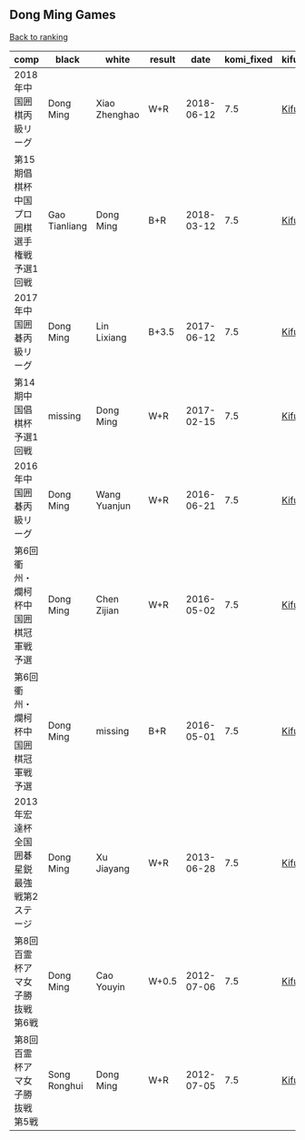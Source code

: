 ## Dong Ming Games

[Back to ranking](../../index.md)




| **comp** | **black** | **white** | **result** | **date** | **komi_fixed** | **kifu** | 
| --- | --- | --- | --- | --- | --- | --- |
| 2018年中国囲棋丙級リーグ | Dong Ming | Xiao Zhenghao | W+R | 2018-06-12 | 7.5 | [Kifu](https://kifudepot.net/kifucontents.php?id=I5qJNanTR6CIrFej%2BglF6Q%3D%3D) | 
| 第15期倡棋杯中国プロ囲棋選手権戦予選1回戦 | Gao Tianliang | Dong Ming | B+R | 2018-03-12 | 7.5 | [Kifu](https://kifudepot.net/kifucontents.php?id=LtG%2B%2BN8hDgh0Chtr2jMucg%3D%3D) | 
| 2017年中国囲碁丙級リーグ | Dong Ming | Lin Lixiang | B+3.5 | 2017-06-12 | 7.5 | [Kifu](https://kifudepot.net/kifucontents.php?id=8Gdw22NTo5Xs0AEDLq6U2A%3D%3D) | 
| 第14期中国倡棋杯予選1回戦 | missing | Dong Ming | W+R | 2017-02-15 | 7.5 | [Kifu](https://kifudepot.net/kifucontents.php?id=qWzcRcWMgHHAiZ5N3o7G3w%3D%3D) | 
| 2016年中国囲碁丙級リーグ | Dong Ming | Wang Yuanjun | W+R | 2016-06-21 | 7.5 | [Kifu](https://kifudepot.net/kifucontents.php?id=wTWZtmKeSzm9roUjQjl3Gg%3D%3D) | 
| 第6回衢州・爛柯杯中国囲棋冠軍戦予選 | Dong Ming | Chen Zijian | W+R | 2016-05-02 | 7.5 | [Kifu](https://kifudepot.net/kifucontents.php?id=iIt%2BRzrd8EXzMiyq6KyyKA%3D%3D) | 
| 第6回衢州・爛柯杯中国囲棋冠軍戦予選 | Dong Ming | missing | B+R | 2016-05-01 | 7.5 | [Kifu](https://kifudepot.net/kifucontents.php?id=PihSRyLa4uS9pT24KBd3TA%3D%3D) | 
| 2013年宏達杯全国囲碁星鋭最強戦第2ステージ | Dong Ming | Xu Jiayang | W+R | 2013-06-28 | 7.5 | [Kifu](https://kifudepot.net/kifucontents.php?id=qbeC0hy9qPdm1qG7QsGUNA%3D%3D) | 
| 第8回百霊杯アマ女子勝抜戦第6戦 | Dong Ming | Cao Youyin | W+0.5 | 2012-07-06 | 7.5 | [Kifu](https://kifudepot.net/kifucontents.php?id=g%2BGXsxpEiAHpDx%2BmZtKbmw%3D%3D) | 
| 第8回百霊杯アマ女子勝抜戦第5戦 | Song Ronghui | Dong Ming | W+R | 2012-07-05 | 7.5 | [Kifu](https://kifudepot.net/kifucontents.php?id=gywIsyIVfQE8Jruhjxd0YA%3D%3D) |




